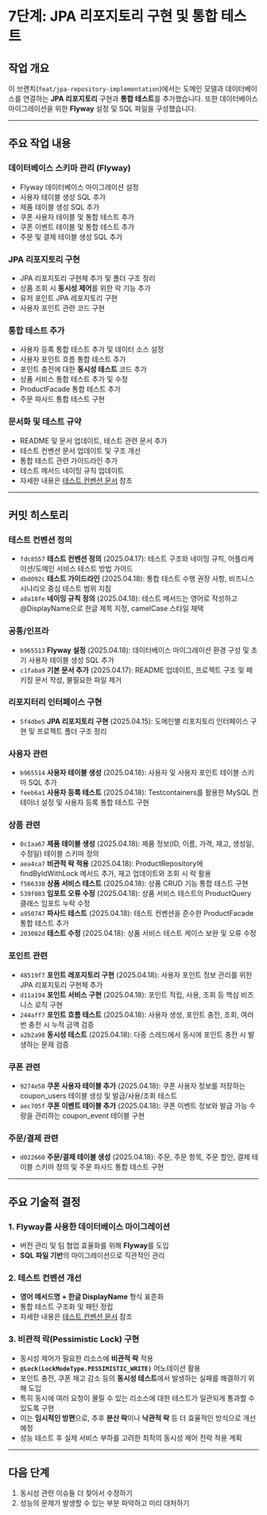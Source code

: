 # 7단계: JPA 리포지토리 구현 및 통합 테스트

## 작업 개요

이 브랜치(`feat/jpa-repository-implementation`)에서는 도메인 모델과 데이터베이스를 연결하는 **JPA 리포지토리** 구현과 **통합 테스트**를 추가했습니다. 또한 데이터베이스 마이그레이션을 위한 **Flyway** 설정 및 SQL 파일을 구성했습니다.

---

## 주요 작업 내용

### 데이터베이스 스키마 관리 (Flyway)

- Flyway 데이터베이스 마이그레이션 설정 
- 사용자 테이블 생성 SQL 추가
- 제품 테이블 생성 SQL 추가
- 쿠폰 사용자 테이블 및 통합 테스트 추가
- 쿠폰 이벤트 테이블 및 통합 테스트 추가
- 주문 및 결제 테이블 생성 SQL 추가

### JPA 리포지토리 구현

- JPA 리포지토리 구현체 추가 및 폴더 구조 정리
- 상품 조회 시 **동시성 제어**를 위한 락 기능 추가
- 유저 포인트 JPA 레포지토리 구현
- 사용자 포인트 관련 코드 구현

### 통합 테스트 추가

- 사용자 등록 통합 테스트 추가 및 데이터 소스 설정
- 사용자 포인트 흐름 통합 테스트 추가
- 포인트 충전에 대한 **동시성 테스트** 코드 추가
- 상품 서비스 통합 테스트 추가 및 수정
- ProductFacade 통합 테스트 추가
- 주문 파사드 통합 테스트 구현

### 문서화 및 테스트 규약

- README 및 문서 업데이트, 테스트 관련 문서 추가
- 테스트 컨벤션 문서 업데이트 및 구조 개선
- 통합 테스트 관련 가이드라인 추가
- 테스트 메서드 네이밍 규칙 업데이트
- 자세한 내용은 [테스트 컨벤션 문서](../conventions/test-conventions.md) 참조

---

## 커밋 히스토리

### 테스트 컨벤션 정의
- `fdc8557` **테스트 컨벤션 정의** (2025.04.17): 테스트 구조와 네이밍 규칙, 어플리케이션/도메인 서비스 테스트 방법 가이드
- `dbd092c` **테스트 가이드라인** (2025.04.18): 통합 테스트 수행 권장 사항, 비즈니스 시나리오 중심 테스트 범위 지침
- `a8a18fe` **네이밍 규칙 정의** (2025.04.18): 테스트 메서드는 영어로 작성하고 @DisplayName으로 한글 제목 지정, camelCase 스타일 채택


### 공통/인프라
- `b965513` **Flyway 설정** (2025.04.18): 데이터베이스 마이그레이션 환경 구성 및 초기 사용자 테이블 생성 SQL 추가
- `c1faba9` **기본 문서 추가** (2025.04.17): README 업데이트, 프로젝트 구조 및 패키징 문서 작성, 불필요한 파일 제거


### 리포지터리 인터페이스 구현 
- `5f4dbe5` **JPA 리포지토리 구현** (2025.04.15): 도메인별 리포지토리 인터페이스 구현 및 프로젝트 폴더 구조 정리

### 사용자 관련
- `b965514` **사용자 테이블 생성** (2025.04.18): 사용자 및 사용자 포인트 테이블 스키마 SQL 추가
- `feeb6a1` **사용자 등록 테스트** (2025.04.18): Testcontainers를 활용한 MySQL 컨테이너 설정 및 사용자 등록 통합 테스트 구현

### 상품 관련
- `0c1aa67` **제품 테이블 생성** (2025.04.18): 제품 정보(ID, 이름, 가격, 재고, 생성일, 수정일) 테이블 스키마 정의
- `aea4ca7` **비관적 락 적용** (2025.04.18): ProductRepository에 findByIdWithLock 메서드 추가, 재고 업데이트와 조회 시 락 활용
- `f566338` **상품 서비스 테스트** (2025.04.18): 상품 CRUD 기능 통합 테스트 구현
- `539f083` **임포트 오류 수정** (2025.04.18): 상품 서비스 테스트의 ProductQuery 클래스 임포트 누락 수정
- `a950747` **파사드 테스트** (2025.04.18): 테스트 컨벤션을 준수한 ProductFacade 통합 테스트 추가
- `203082d` **테스트 수정** (2025.04.18): 상품 서비스 테스트 케이스 보완 및 오류 수정

### 포인트 관련
- `48519f7` **포인트 레포지토리 구현** (2025.04.18): 사용자 포인트 정보 관리를 위한 JPA 리포지토리 구현체 추가
- `d11a194` **포인트 서비스 구현** (2025.04.18): 포인트 적립, 사용, 조회 등 핵심 비즈니스 로직 구현
- `244aff7` **포인트 흐름 테스트** (2025.04.18): 사용자 생성, 포인트 충전, 조회, 여러 번 충전 시 누적 금액 검증
- `a2b2a98` **동시성 테스트** (2025.04.18): 다중 스레드에서 동시에 포인트 충전 시 발생하는 문제 검증

### 쿠폰 관련
- `9274e58` **쿠폰 사용자 테이블 추가** (2025.04.18): 쿠폰 사용자 정보를 저장하는 coupon_users 테이블 생성 및 발급/사용/조회 테스트
- `aec705f` **쿠폰 이벤트 테이블 추가** (2025.04.18): 쿠폰 이벤트 정보와 발급 가능 수량을 관리하는 coupon_event 테이블 구현

### 주문/결제 관련
- `d022660` **주문/결제 테이블 생성** (2025.04.18): 주문, 주문 항목, 주문 할인, 결제 테이블 스키마 정의 및 주문 파사드 통합 테스트 구현

---

## 주요 기술적 결정

### 1. **Flyway를 사용한 데이터베이스 마이그레이션**
   - 버전 관리 및 팀 협업 효율화를 위해 **Flyway**를 도입
   - **SQL 파일 기반**의 마이그레이션으로 직관적인 관리

### 2. **테스트 컨벤션 개선**
   - **영어 메서드명 + 한글 DisplayName** 형식 표준화
   - 통합 테스트 구조화 및 패턴 정립
   - 자세한 내용은 [테스트 컨벤션 문서](../conventions/test-conventions.md) 참조

### 3. **비관적 락(Pessimistic Lock) 구현**
   - 동시성 제어가 필요한 리소스에 **비관적 락** 적용
   - **`@Lock(LockModeType.PESSIMISTIC_WRITE)`** 어노테이션 활용
   - 포인트 충전, 쿠폰 재고 감소 등의 **동시성 테스트**에서 발생하는 실패를 해결하기 위해 도입
   - 특히 동시에 여러 요청이 몰릴 수 있는 리소스에 대한 테스트가 일관되게 통과할 수 있도록 구현
   - 이는 **임시적인 방편**으로, 추후 **분산 락**이나 **낙관적 락** 등 더 효율적인 방식으로 개선 예정
   - 성능 테스트 후 실제 서비스 부하를 고려한 최적의 동시성 제어 전략 적용 계획


---

## 다음 단계

1. 동시성 관련 이슈들 더 찾아서 수정하기
2. 성능의 문제가 발생할 수 있는 부분 파악하고 미리 대처하기
